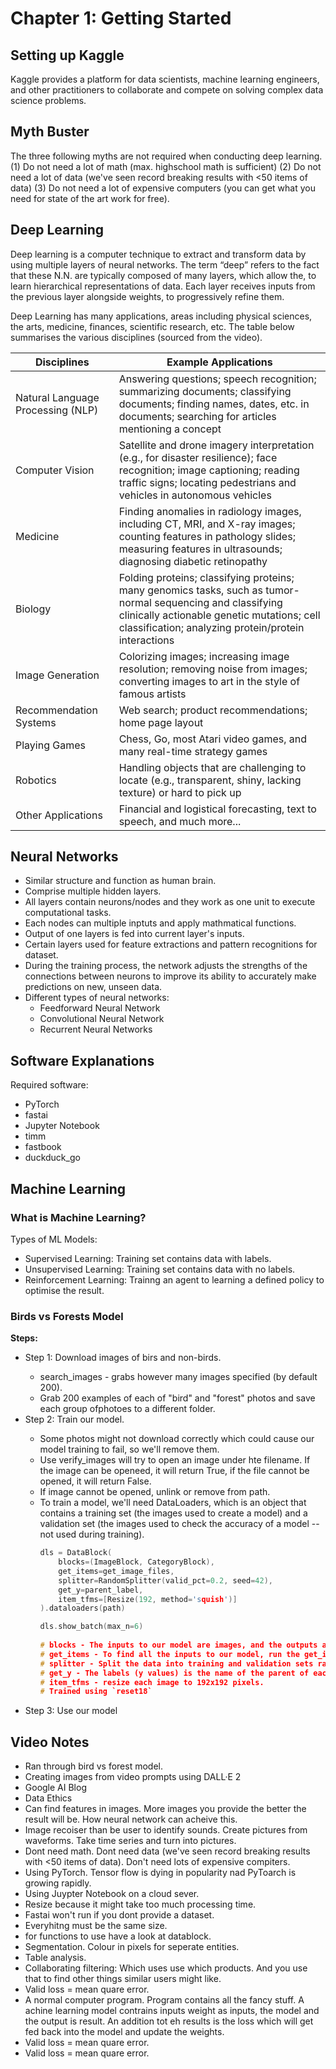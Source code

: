 # **Chapter 1:** Getting Started

## Setting up Kaggle 
Kaggle provides a platform for data scientists, machine learning engineers, and other practitioners to collaborate and compete on solving complex data science problems. 

## Myth Buster
The three following myths are not required when conducting deep learning. (1) Do not need a lot of math (max. highschool math is sufficient) (2) Do not need a lot of data (we've seen record breaking results with <50 items of data) (3) Do not need a lot of expensive computers (you can get what you need for state of the art work for free).

## Deep Learning
Deep learning is a computer technique to extract and transform data by using multiple layers of neural networks. The term “deep” refers to the fact that these N.N. are typically composed of many layers, which allow the, to learn hierarchical representations of data. Each layer receives inputs from the previous layer alongside weights, to progressively refine them. 

Deep Learning has many applications, areas including physical sciences, the arts, medicine, finances, scientific research, etc. The table below summarises the various disciplines (sourced from the video). 

| Disciplines | Example Applications |
| ----- | ----- |
| Natural Language Processing (NLP) | Answering questions; speech recognition; summarizing documents; classifying documents; finding names, dates, etc. in documents; searching for articles mentioning a concept |
| Computer Vision | Satellite and drone imagery interpretation (e.g., for disaster resilience); face recognition; image captioning; reading traffic signs; locating pedestrians and vehicles in autonomous vehicles |
| Medicine | Finding anomalies in radiology images, including CT, MRI, and X-ray images; counting features in pathology slides; measuring features in ultrasounds; diagnosing diabetic retinopathy |
| Biology | Folding proteins; classifying proteins; many genomics tasks, such as tumor-normal sequencing and classifying clinically actionable genetic mutations; cell classification; analyzing protein/protein interactions |
| Image Generation | Colorizing images; increasing image resolution; removing noise from images; converting images to art in the style of famous artists 
| Recommendation Systems | Web search; product recommendations; home page layout |
| Playing Games | Chess, Go, most Atari video games, and many real-time strategy games |
| Robotics | Handling objects that are challenging to locate (e.g., transparent, shiny, lacking texture) or hard to pick up |
| Other Applications | Financial and logistical forecasting, text to speech, and much more... |

## Neural Networks
- Similar structure and function as human brain. 
- Comprise multiple hidden layers. 
- All layers contain neurons/nodes and they work as one unit to execute computational tasks. 
- Each nodes can multiple inptuts and apply mathmatical functions.
-  Output of one layers is fed into current layer's inputs. 
-  Certain layers used for feature extractions and pattern recognitions for dataset.
-  During the training process, the network adjusts the strengths of the connections between neurons to improve its ability to accurately make predictions on new, unseen data.
-  Different types of neural networks: 
    - Feedforward Neural Network
    - Convolutional Neural Network
    - Recurrent Neural Networks 

## Software Explanations
Required software: 
- PyTorch
- fastai
- Jupyter Notebook 
- timm
- fastbook 
- duckduck_go

## Machine Learning 

### What is Machine Learning?
Types of ML Models: 
- Supervised Learning: Training set contains data with labels. 
- Unsupervised Learning: Training set contains data with no labels. 
- Reinforcement Learning: Trainng an agent to learning a defined policy to optimise the result. 

###  Birds vs Forests Model
**Steps:**
<ul>
  <li> Step 1: Download images of birs and non-birds. </li>
  <ul>
    <li> search_images - grabs however many images specified (by default 200). </li>
    <li> Grab 200 examples of each of "bird" and "forest" photos and save each group ofphotoes to a different folder. </li>
  </ul>
  <li> Step 2: Train our model. </li>
  <ul>
    <li> Some photos might not download correctly which could cause our model training to fail, so we'll remove them. </li>
    <li> Use verify_images will try to open an image under hte filename. If the image can be openeed, it will return True, if the file cannot be opened, it will return False. </li>
    <li> If image cannot be opened, unlink or remove from path. </li>
    <li> To train a model, we'll need DataLoaders, which is an object that contains a training set (the images used to create a model) and a validation set (the images used to check the accuracy of a model -- not used during training). </li>
    
``` cpp
dls = DataBlock(
    blocks=(ImageBlock, CategoryBlock), 
    get_items=get_image_files, 
    splitter=RandomSplitter(valid_pct=0.2, seed=42),
    get_y=parent_label,
    item_tfms=[Resize(192, method='squish')]
).dataloaders(path)

dls.show_batch(max_n=6)
    
# blocks - The inputs to our model are images, and the outputs are categories (in this case, "bird" or "forest").
# get_items - To find all the inputs to our model, run the get_image_files function (which returns a list of all image files in a path).
# splitter - Split the data into training and validation sets randomly, using 20% of the data for the validation set.
# get_y - The labels (y values) is the name of the parent of each file (i.e. the name of the folder they're in, which will be bird or forest).
# item_tfms - resize each image to 192x192 pixels.
# Trained using `reset18`
```   
      
  </ul>
  <li>  Step 3: Use our model </li>
</ul>

## Video Notes
<ul>
  <li>Ran through bird vs forest model. </li>
  <li> Creating images from video prompts using DALL·E 2</li>
  <li> Google AI Blog</li>
  <li> Data Ethics</li>
  <li> Can find features in images. More images you provide the better the result will be. How neural network can acheive this. </li>
  <li> Image recoiser than be user to identify sounds. Create pictures from waveforms. Take time series and turn into pictures. </li>
  <li> Dont need math. Dont need data (we've seen record breaking results with <50 items of data). Don't need lots of expensive compiters. </li>
  <li> Using PyTorch. Tensor flow is dying in popularity nad PyToarch is growing rapidly. </li>
  <li> Using Juypter Notebook  on a cloud sever. </li>
  <li> Resize because it might take too much processing time. </li>
  <li> Fastai won't run if you dont provide a dataset.</li>
  <li> Everyhitng must be the same size. </li>  
  <li> for functions to use have a look at datablock. </li>
  <li> Segmentation. Colour in pixels for seperate entities. </li>  
  <li> Table analysis. </li>  
  <li> Collaborating filtering: Which uses use which products. And you use that to find other things similar users might like.  </li>
  <li> Valid loss = mean quare error. </li>  
  <li> A normal computer program. Program contains all the fancy stuff. A achine learning model contrains inputs weight as inputs, the model and the output is result.  An addition tot eh results is the loss which will get fed back into the model and update the weights.</li>  
  <li> Valid loss = mean quare error. </li>  
  <li> Valid loss = mean quare error. </li>    
</ul>
